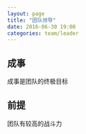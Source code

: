 ```yaml
---
layout: page
title: "团队领导"
date: 2016-06-30 19:00
categories: team/leader
---
```


## 成事

成事是团队的终极目标

## 前提

团队有较高的战斗力


